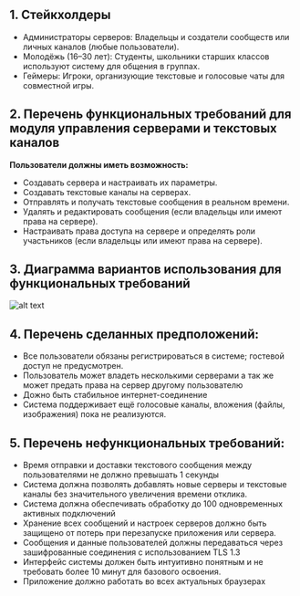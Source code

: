 ## 1. Стейкхолдеры
 - Администраторы серверов: Владельцы и создатели сообществ или личных каналов (любые пользователи).
 - Молодёжь (16–30 лет): Студенты, школьники старших классов используют систему для общения в группах.
 - Геймеры: Игроки, организующие текстовые и голосовые чаты для совместной игры.

 ## 2. Перечень функциональных требований для модуля управления серверами и текстовых каналов
 **Пользователи должны иметь возможность:**
  - Создавать сервера и настраивать их параметры.
  - Создавать текстовые каналы на серверах.
  - Отправлять и получать текстовые сообщения в реальном времени.
  - Удалять и редактировать сообщения (если владельцы или имеют права на сервере).
  - Настраивать права доступа на сервере и определять роли участьников (если владельцы или имеют права на сервере).
 ## 3. Диаграмма вариантов использования для функциональных требований
 ![alt text](./act.svg)
 ## 4. Перечень сделанных предположений:
  - Все пользователи обязаны регистрироваться в системе; гостевой доступ не предусмотрен.
  - Пользователь может владеть несколькими серверами а так же может предать права на сервер другому пользователю
  - Дожно быть стабильное интернет-соединение
  - Система поддерживает ещё голосовые каналы, вложения (файлы, изображения) пока не реализуются.
 ## 5. Перечень нефункциональных требований:
  - Время отправки и доставки текстового сообщения между пользователями не должно превышать 1 секунды
  - Система должна позволять добавлять новые серверы и текстовые каналы без значительного увеличения времени отклика.
  - Система должна обеспечивать обработку до 100 одновременных активных подключений
  - Хранение всех сообщений и настроек серверов должно быть защищено от потерь при перезапуске приложения или сервера.
  - Сообщения и данные пользователей должны передаваться через зашифрованные соединения с использованием TLS 1.3
  - Интерфейс системы должен быть интуитивно понятным и не требовать более 10 минут для базового освоения.
  - Приложение должно работать во всех актуальных браузерах 